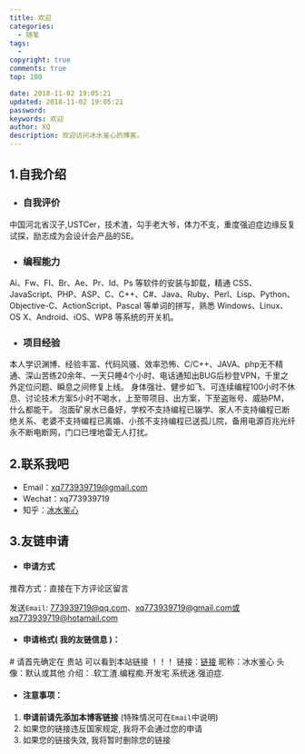 ```yaml
---
title: 欢迎
categories:
  - 随笔
tags:
  - 
copyright: true
comments: true
top: 100

date: 2018-11-02 19:05:21
updated: 2018-11-02 19:05:21
password: 
keywords: 欢迎
author: XQ
description: 欢迎访问冰水鉴心的博客。
---
```


## 1.自我介绍

- ### 自我评价

中国河北省汉子,USTCer，技术渣，勾手老大爷，体力不支，重度强迫症边缘反复试探，励志成为会设计会产品的SE。

- ### 编程能力

Ai、Fw、Fl、Br、Ae、Pr、Id、Ps 等软件的安装与卸载，精通 CSS、JavaScript、PHP、ASP、C、C++、C#、Java、Ruby、Perl、Lisp、Python、Objective-C、ActionScript、Pascal 等单词的拼写，熟悉 Windows、Linux、OS X、Android、iOS、WP8 等系统的开关机。

- ### 项目经验

本人学识渊博、经验丰富、代码风骚、效率恐怖、C/C++、JAVA、php无不精通、深山苦练20余年、一天只睡4个小时、电话通知出BUG后秒登VPN，千里之外定位问题、瞬息之间修复上线。
身体强壮、健步如飞、可连续编程100小时不休息、讨论技术方案5小时不喝水，上至带项目、出方案，下至盗账号、威胁PM，什么都能干。
泡面矿泉水已备好，学校不支持编程已辍学、家人不支持编程已断绝关系、老婆不支持编程已离婚、小孩不支持编程已送孤儿院，备用电源百兆光纤永不断电断网，门口已埋地雷无人打扰。

## 2.联系我吧

- Email：xq773939719@gmail.com
- Wechat：xq773939719
- 知乎：[冰水鉴心](https://www.zhihu.com/people/xu-qiang-69-64/activities)

## 3.友链申请

- #### 申请方式

推荐方式：直接在下方评论区留言

发送`Email`: 773939719@qq.com、xq773939719@gmail.com或 xq773939719@hotamail.com

- #### 申请格式( 我的友链信息 )：

\# 请首先确定在 贵站 可以看到本站链接 ！！！
链接：[链接](https://xq773939719.github.io/)
昵称：冰水鉴心
头像：默认或其他
介绍：.软工渣.编程痴.开发宅.系统迷.强迫症.

- #### 注意事项：

1. **申请前请先添加本博客链接** (特殊情况可在`Email`中说明)
2. 如果您的链接违反国家规定, 我将不会通过您的申请
3. 如果您的链接失效, 我将暂时删除您的链接

